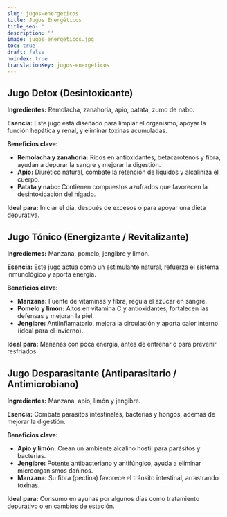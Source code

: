 ```yaml
---
slug: jugos-energeticos
title: Jugos Energéticos
title_seo: ''
description: ''
image: jugos-energeticos.jpg
toc: true
draft: false
noindex: true
translationKey: jugos-energeticos
---
```


## Jugo Detox (Desintoxicante)

**Ingredientes:** Remolacha, zanahoria, apio, patata, zumo de nabo.

**Esencia:** Este jugo está diseñado para limpiar el organismo, apoyar la función hepática y renal, y eliminar toxinas acumuladas.

**Beneficios clave:**
- **Remolacha y zanahoria:** Ricos en antioxidantes, betacarotenos y fibra, ayudan a depurar la sangre y mejorar la digestión.
- **Apio:** Diurético natural, combate la retención de líquidos y alcaliniza el cuerpo.
- **Patata y nabo:** Contienen compuestos azufrados que favorecen la desintoxicación del hígado.

**Ideal para:** Iniciar el día, después de excesos o para apoyar una dieta depurativa.

## Jugo Tónico (Energizante / Revitalizante)

**Ingredientes:** Manzana, pomelo, jengibre y limón.

**Esencia:** Este jugo actúa como un estimulante natural, refuerza el sistema inmunológico y aporta energía.

**Beneficios clave:**
- **Manzana:** Fuente de vitaminas y fibra, regula el azúcar en sangre.
- **Pomelo y limón:** Altos en vitamina C y antioxidantes, fortalecen las defensas y mejoran la piel.
- **Jengibre:** Antiinflamatorio, mejora la circulación y aporta calor interno (ideal para el invierno).

**Ideal para:** Mañanas con poca energía, antes de entrenar o para prevenir resfriados.

## Jugo Desparasitante (Antiparasitario / Antimicrobiano)

**Ingredientes:** Manzana, apio, limón y jengibre.

**Esencia:** Combate parásitos intestinales, bacterias y hongos, además de mejorar la digestión.

**Beneficios clave:**
- **Apio y limón:** Crean un ambiente alcalino hostil para parásitos y bacterias.
- **Jengibre:** Potente antibacteriano y antifúngico, ayuda a eliminar microorganismos dañinos.
- **Manzana:** Su fibra (pectina) favorece el tránsito intestinal, arrastrando toxinas.

**Ideal para:** Consumo en ayunas por algunos días como tratamiento depurativo o en cambios de estación.
